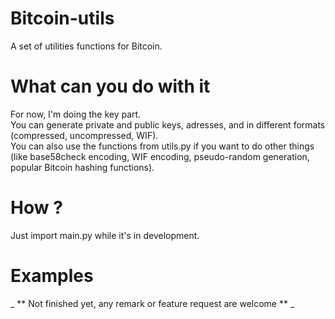 # Bitcoin-utils
A set of utilities functions for Bitcoin.

# What can you do with it
For now, I'm doing the key part.  
You can generate private and public keys, adresses, and in different formats (compressed, uncompressed, WIF).  
You can also use the functions from utils.py if you want to do other things (like base58check encoding, WIF encoding, pseudo-random generation, popular Bitcoin hashing functions).  

# How ?
Just import main.py while it's in development.  

# Examples


_ ** Not finished yet, any remark or feature request are welcome ** _
